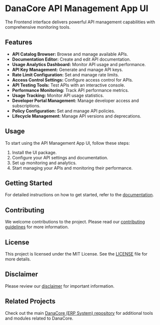 # DanaCore API Management App UI

The Frontend interface delivers powerful API management capabilities with comprehensive monitoring tools.

## Features

- **API Catalog Browser:** Browse and manage available APIs.
- **Documentation Editor:** Create and edit API documentation.
- **Usage Analytics Dashboard:** Monitor API usage and performance.
- **API Key Management:** Generate and manage API keys.
- **Rate Limit Configuration:** Set and manage rate limits.
- **Access Control Settings:** Configure access control for APIs.
- **API Testing Tools:** Test APIs with an interactive console.
- **Performance Monitoring:** Track API performance metrics.
- **Usage Tracking:** Monitor API usage statistics.
- **Developer Portal Management:** Manage developer access and subscriptions.
- **Policy Configuration:** Set and manage API policies.
- **Lifecycle Management:** Manage API versions and deprecations.

## Usage

To start using the API Management App UI, follow these steps:
1. Install the UI package.
2. Configure your API settings and documentation.
3. Set up monitoring and analytics.
4. Start managing your APIs and monitoring their performance.

## Getting Started

For detailed instructions on how to get started, refer to the [documentation](https://github.com/navedrasul/danacore-api-management-ui).

## Contributing

We welcome contributions to the project. Please read our [contributing guidelines](https://github.com/navedrasul/danacore-api-management-ui/blob/main/CONTRIBUTING.md) for more information.

## License

This project is licensed under the MIT License. See the [LICENSE](https://github.com/navedrasul/danacore-api-management-ui/blob/main/LICENSE) file for more details.

## Disclaimer

Please review our [disclaimer](https://github.com/navedrasul/danacore-api-management-ui/blob/main/DISCLAIMER.md) for important information.

## Related Projects

Check out the main [DanaCore (ERP System) repository](https://github.com/navedrasul/DanaCore) for additional tools and modules related to DanaCore.
